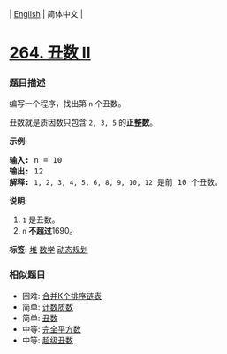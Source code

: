 | [English](README_EN.md) | 简体中文 |

# [264. 丑数 II](https://leetcode-cn.com/problems/ugly-number-ii)
 ### 题目描述
<p>编写一个程序，找出第 <code>n</code> 个丑数。</p>

<p>丑数就是质因数只包含&nbsp;<code>2, 3, 5</code> 的<strong>正整数</strong>。</p>

<p><strong>示例:</strong></p>

<pre><strong>输入:</strong> n = 10
<strong>输出:</strong> 12
<strong>解释: </strong><code>1, 2, 3, 4, 5, 6, 8, 9, 10, 12</code> 是前 10 个丑数。</pre>

<p><strong>说明:&nbsp;</strong>&nbsp;</p>

<ol>
	<li><code>1</code>&nbsp;是丑数。</li>
	<li><code>n</code>&nbsp;<strong>不超过</strong>1690。</li>
</ol>

**标签:**  [堆](https://leetcode-cn.com/tag/heap) [数学](https://leetcode-cn.com/tag/math) [动态规划](https://leetcode-cn.com/tag/dynamic-programming) 
 ### 相似题目
- 困难:	[合并K个排序链表](https://leetcode-cn.com/problems/merge-k-sorted-lists) 
- 简单:	[计数质数](https://leetcode-cn.com/problems/count-primes) 
- 简单:	[丑数](https://leetcode-cn.com/problems/ugly-number) 
- 中等:	[完全平方数](https://leetcode-cn.com/problems/perfect-squares) 
- 中等:	[超级丑数](https://leetcode-cn.com/problems/super-ugly-number) 
